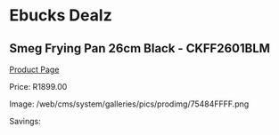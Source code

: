
# Ebucks Dealz
## Smeg Frying Pan 26cm Black - CKFF2601BLM
[Product Page](https://www.ebucks.com/web/shop/productSelected.do?prodId=1231261478&catId=1237102578)

Price: R1899.00

Image: /web/cms/system/galleries/pics/prodimg/75484FFFF.png

Savings: 


	